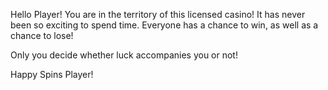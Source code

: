 Hello Player!
You are in the territory of this licensed casino!
It has never been so exciting to spend time.
Everyone has a chance to win, as well as a chance to lose!

Only you decide whether luck accompanies you or not!

Happy Spins Player!
